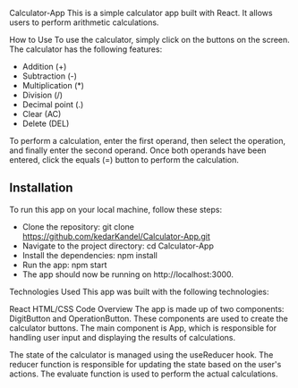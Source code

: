  Calculator-App
This is a simple calculator app built with React. It allows users to perform  arithmetic calculations.

How to Use
To use the calculator, simply click on the buttons on the screen. The calculator has the following features:

- Addition (+)
- Subtraction (-)
- Multiplication (*)
- Division (/)
- Decimal point (.)
- Clear (AC)
- Delete (DEL)

To perform a calculation, enter the first operand, then select the operation, and finally enter the second operand. Once both operands have been entered, click the equals (=) button to perform the calculation.

## Installation
To run this app on your local machine, follow these steps:

- Clone the repository: git clone https://github.com/kedarKandel/Calculator-App.git
- Navigate to the project directory: cd Calculator-App
- Install the dependencies: npm install
- Run the app: npm start
- The app should now be running on http://localhost:3000.

Technologies Used
This app was built with the following technologies:

React
HTML/CSS
Code Overview
The app is made up of two components: DigitButton and OperationButton. These components are used to create the calculator buttons. The main component is App, which is responsible for handling user input and displaying the results of calculations.

The state of the calculator is managed using the useReducer hook. The reducer function is responsible for updating the state based on the user's actions. The evaluate function is used to perform the actual calculations.
